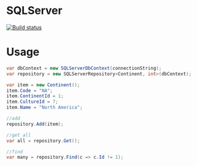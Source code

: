 # SQLServer

[![Build status](https://ci.appveyor.com/api/projects/status/4k7x5yunrvcaajce/branch/master?svg=true)](https://ci.appveyor.com/project/tachyon1337/sqlserver-m38ks/branch/master)


# Usage

```cs
var dbContext = new SQLServerDbContext(connectionString);
var repository = new SQLServerRepository<Continent, int>(dbContext);

var item = new Continent();
item.Code = "NA";
item.ContinentId = 1;
item.CultureId = 7;
item.Name = "North America";

//add
repository.Add(item);

//get all
var all = repository.Get();

//find
var many = repository.Find(c => c.Id != 1);
```
